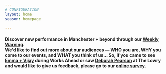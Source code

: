 ```yaml
---
# CONFIGURATION
layout: home
season: homepage

---
```

#### Discover new performance in Manchester + beyond through our <a href="http://wordofwarning.posthaven.com" target="_blank">Weekly Warning</a>.<br>We'd like to find out more about our audiences — WHO you are, WHY you come to our events, and WHAT you think of us… So, if you came to see [Emma + Vijay](/current/2018-worksahead) during Works Ahead or saw [Deborah Pearson](/current/2018-springsummer/pearson) at The Lowry and would like to give us feedback, please go to our <a href="http://research.audiencesurveys.org/s.asp?k=152950990710" target="_blank">online survey</a>.
